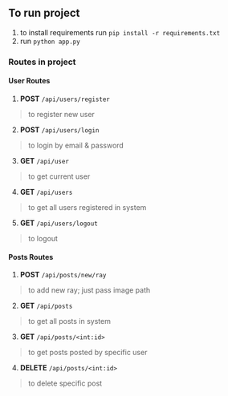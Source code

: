 ## To run project
1. to install requirements run `pip install -r requirements.txt`
2. run `python app.py`

### Routes in project
#### User Routes
1. **POST** `/api/users/register`
> to register new user
2. **POST** `/api/users/login`
> to login by email & password
3. **GET** `/api/user`
> to get current user
4. **GET** `/api/users`
> to get all users registered in system
5. **GET** `/api/users/logout`
> to logout
#### Posts Routes
1. **POST** `/api/posts/new/ray`
> to add new ray; just pass image path
2. **GET** `/api/posts`
> to get all posts in system
3.  **GET** `/api/posts/<int:id>`
> to get posts posted by specific user
4. **DELETE** `/api/posts/<int:id>`
> to delete specific post
